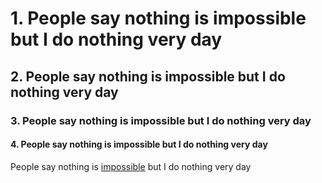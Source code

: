 # 1. People say nothing is impossible but I do nothing very day

## 2. People say nothing is impossible but I do nothing very day

### 3. People say nothing is impossible but I do nothing very day

#### 4. People say nothing is impossible but I do nothing very day

People say nothing is [impossible](https://google.com) but I do nothing very day
